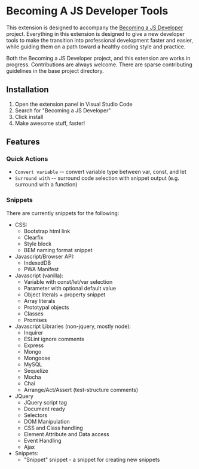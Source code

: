 # Becoming A JS Developer Tools #

This extension is designed to accompany the [Becoming a JS Developer](https://github.com/cmstead/becoming-a-js-developer) project. Everything in this extension is designed to give a new developer tools to make the transition into professional development faster and easier, while guiding them on a path toward a healthy coding style and practice.

Both the Becoming a JS Developer project, and this extension are works in progress. Contributions are always welcome. There are sparse contributing guidelines in the base project directory.

## Installation ##

1. Open the extension panel in Visual Studio Code
2. Search for "Becoming a JS Developer"
3. Click install
4. Make awesome stuff, faster!

## Features ##

### Quick Actions ###

- `Convert variable` -- convert variable type between var, const, and let
- `Surround with` -- surround code selection with snippet output (e.g. surround with a function)

### Snippets ###

There are currently snippets for the following:

- CSS:
    - Bootstrap html link
    - Clearfix
    - Style block
    - BEM naming format snippet
- Javascript/Browser API:
    - IndexedDB
    - PWA Manifest
- Javascript (vanilla):
    - Variable with const/let/var selection
    - Parameter with optional default value
    - Object literals + property snippet
    - Array literals
    - Prototypal objects
    - Classes
    - Promises
- Javascript Libraries (non-jquery, mostly node):
    - Inquirer
    - ESLint ignore comments
    - Express
    - Mongo
    - Mongoose
    - MySQL
    - Sequelize
    - Mocha
    - Chai
    - Arrange/Act/Assert (test-structure comments)
- JQuery
    - JQuery script tag
    - Document ready
    - Selectors
    - DOM Manipulation
    - CSS and Class handling
    - Element Attribute and Data access
    - Event Handling
    - Ajax
- Snippets:
    - "Snippet" snippet - a snippet for creating new snippets
